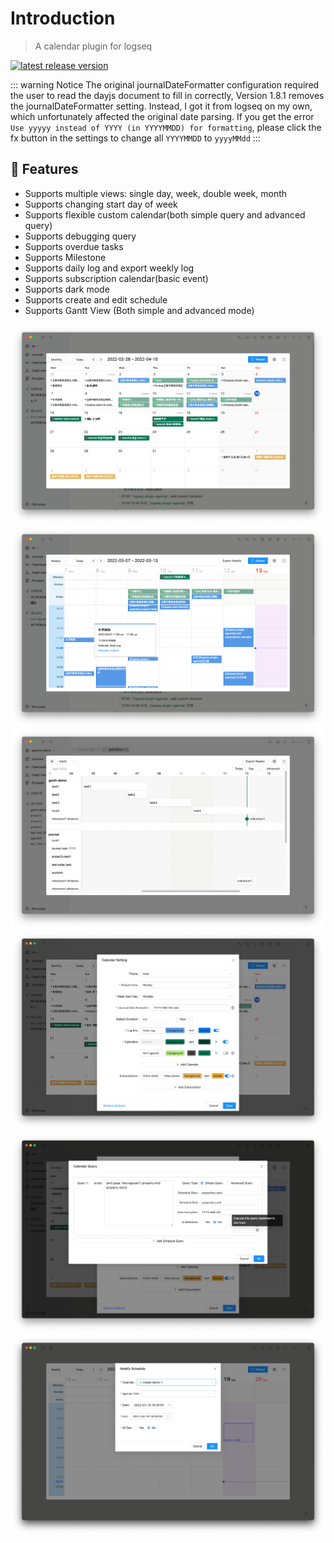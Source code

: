 # Introduction
> A calendar plugin for logseq

[![latest release version](https://img.shields.io/github/v/release/haydenull/logseq-plugin-agenda)](https://github.com/haydenull/logseq-plugin-agenda/releases)

::: warning Notice
The original journalDateFormatter configuration required the user to read the dayjs document to fill in correctly, Version 1.8.1 removes the journalDateFormatter setting. Instead, I got it from logseq on my own, which unfortunately affected the original date parsing. If you get the error `Use yyyyy instead of YYYY (in YYYYMMDD) for formatting`, please click the fx button in the settings to change all `YYYYMMDD` to `yyyyMMdd`
:::


## 🎨 Features
- Supports multiple views: single day, week, double week, month
- Supports changing start day of week
- Supports flexible custom calendar(both simple query and advanced query)
- Supports debugging query
- Supports overdue tasks
- Supports Milestone
- Supports daily log and export weekly log
- Supports subscription calendar(basic event)
- Supports dark mode
- Supports create and edit schedule
- Supports Gantt View (Both simple and advanced mode)

![MonthView](../screenshots/monthView.png)
![WeeklyView](../screenshots/weeklyView.png)
![GanttView](../screenshots/gantt-advanced.png)
![settings](../screenshots/settings.png)
![query](../screenshots/query.png)
![agenda](../screenshots/modifyAgenda.png)